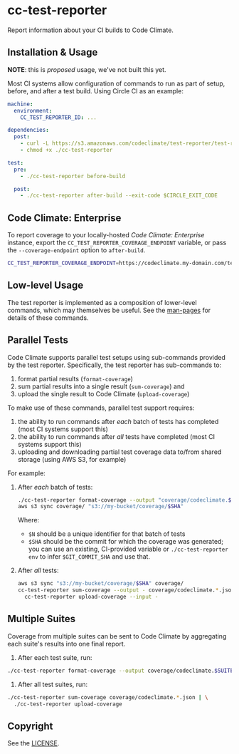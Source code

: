 # cc-test-reporter

Report information about your CI builds to Code Climate.

## Installation & Usage

**NOTE**: this is *proposed* usage, we've not built this yet.

Most CI systems allow configuration of commands to run as part of setup, before,
and after a test build. Using Circle CI as an example:

```yaml
machine:
  environment:
    CC_TEST_REPORTER_ID: ...

dependencies:
  post:
    - curl -L https://s3.amazonaws.com/codeclimate/test-reporter/test-reporter-latest-linux-amd64 > ./cc-test-reporter
    - chmod +x ./cc-test-reporter

test:
  pre:
    - ./cc-test-reporter before-build

  post:
    - ./cc-test-reporter after-build --exit-code $CIRCLE_EXIT_CODE
```

## Code Climate: Enterprise

To report coverage to your locally-hosted *Code Climate: Enterprise* instance,
export the `CC_TEST_REPORTER_COVERAGE_ENDPOINT` variable, or pass the
`--coverage-endpoint` option to `after-build`.

```sh
CC_TEST_REPORTER_COVERAGE_ENDPOINT=https://codeclimate.my-domain.com/test_reports
```

## Low-level Usage

The test reporter is implemented as a composition of lower-level commands, which
may themselves be useful. See the [man-pages](man) for details of these
commands.

## Parallel Tests

Code Climate supports parallel test setups using sub-commands provided by the
test reporter.  Specifically, the test reporter has sub-commands to:

1. format partial results (`format-coverage`)
1. sum partial results into a single result (`sum-coverage`) and
1. upload the single result to Code Climate (`upload-coverage`)

To make use of these commands, parallel test support requires:

1. the ability to run commands after *each* batch of tests has completed (most CI systems support this)
1. the ability to run commands after *all* tests have completed (most CI systems support this)
1. uploading and downloading partial test coverage data to/from shared storage
(using AWS S3, for example)

For example:

1. After *each* batch of tests:

   ```sh
   ./cc-test-reporter format-coverage --output "coverage/codeclimate.$N.json"
   aws s3 sync coverage/ "s3://my-bucket/coverage/$SHA"
   ```

   Where:

   - `$N` should be a unique identifier for that batch of tests
   - `$SHA` should be the commit for which the coverage was generated; you can
     use an existing, CI-provided variable or `./cc-test-reporter env` to infer
     `$GIT_COMMIT_SHA` and use that.

1. After *all* tests:

   ```sh
   aws s3 sync "s3://my-bucket/coverage/$SHA" coverage/
   cc-test-reporter sum-coverage --output - coverage/codeclimate.*.json | \
     cc-test-reporter upload-coverage --input -
   ```

## Multiple Suites

Coverage from multiple suites can be sent to Code Climate by aggregating each
suite's results into one final report.

1. After each test suite, run:

  ```sh
  ./cc-test-reporter format-coverage --output coverage/codeclimate.$SUITE.json
  ```

1. After all test suites, run:

  ```sh
  ./cc-test-reporter sum-coverage coverage/codeclimate.*.json | \
    ./cc-test-reporter upload-coverage
  ```

## Copyright

See the [LICENSE](LICENSE).
